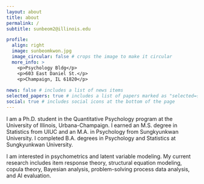 ```yaml
---
layout: about
title: about
permalink: /
subtitle: sunbeom2@illinois.edu

profile:
  align: right
  image: sunbeomkwon.jpg
  image_circular: false # crops the image to make it circular
  more_info: >
    <p>Psychology Bldg</p>
    <p>603 East Daniel St.</p>
    <p>Champaign, IL 61820</p>
    
news: false # includes a list of news items
selected_papers: true # includes a list of papers marked as "selected={true}"
social: true # includes social icons at the bottom of the page
---
```


I am a Ph.D. student in the Quantitative Psychology program at the University of Illinois, Urbana-Champaign. I earned an M.S. degree in Statistics from UIUC and an M.A. in Psychology from Sungkyunkwan University. I completed B.A. degrees in Psychology and Statistics at Sungkyunkwan University.

I am interested in psychometrics and latent variable modeling. My current research includes item response theory, structural equation modeling, copula theory, Bayesian analysis, problem-solving process data analysis, and AI evaluation.
